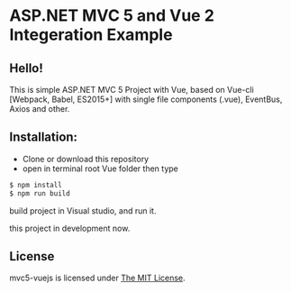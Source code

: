 ASP.NET MVC 5 and Vue 2 Integeration Example
=================

## Hello!

This is simple ASP.NET MVC 5 Project with Vue, based on Vue-cli [Webpack, Babel, ES2015+] with single file components (.vue), EventBus, Axios and other.


## Installation: 

- Clone or download this repository
- open in terminal root Vue folder then type 
```bash
$ npm install
$ npm run build
```
build project in Visual studio, and run it.

this project in development now.

## License

mvc5-vuejs is licensed under [The MIT License](LICENSE).
